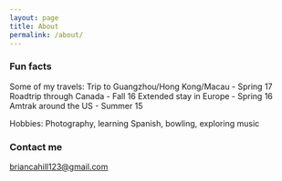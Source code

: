```yaml
---
layout: page
title: About
permalink: /about/
---
```

### Fun facts
Some of my travels:
Trip to Guangzhou/Hong Kong/Macau - Spring 17
Roadtrip through Canada - Fall 16
Extended stay in Europe - Spring 16
Amtrak around the US - Summer 15

Hobbies:
Photography, learning Spanish, bowling, exploring music
### Contact me

[briancahill123@gmail.com](mailto:briancahill123@gmail.com)
